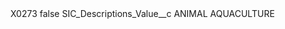 <?xml version="1.0" encoding="UTF-8"?>
<CustomMetadata xmlns="http://soap.sforce.com/2006/04/metadata" xmlns:xsi="http://www.w3.org/2001/XMLSchema-instance" xmlns:xsd="http://www.w3.org/2001/XMLSchema">
    <label>X0273</label>
    <protected>false</protected>
    <values>
        <field>SIC_Descriptions_Value__c</field>
        <value xsi:type="xsd:string">ANIMAL AQUACULTURE</value>
    </values>
</CustomMetadata>
